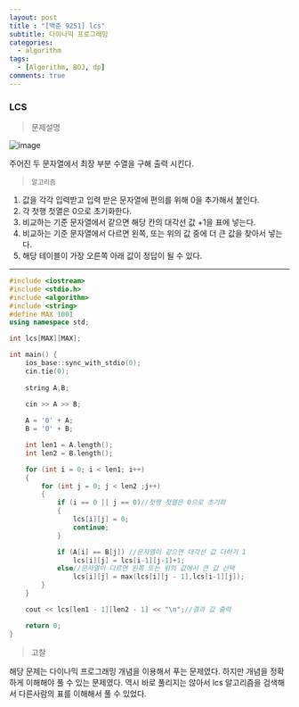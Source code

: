 ```yaml
---
layout: post
title : "[백준 9251] lcs"
subtitle: 다이나믹 프로그래밍
categories:
  - algorithm
tags:
  - [Algorithm, BOJ, dp]
comments: true
---
```


### LCS

> 문제설명    

![image](https://user-images.githubusercontent.com/55472510/117952861-88def200-b350-11eb-85b2-de39b85b31ae.png)


주어진 두 문자열에서 최장 부분 수열을 구해 출력 시킨다. 

> `알고리즘`
1. 값을 각각 입력받고 입력 받은 문자열에 편의를 위해 0을 추가해서 붙인다.
2. 각 첫행 첫열은 0으로 초기화한다.
3. 비교하는 기준 문자열에서 같으면 해당 칸의 대각선 값 +1을 표에 넣는다.
4. 비교하는 기준 문자열에서 다르면 왼쪽, 또는 위의 값 중에 더 큰 값을 찾아서 넣는다.
5. 해당 테이블이 가장 오른쪽 아래 값이 정답이 될 수 있다.  
***
   
   

```cpp
#include <iostream>
#include <stdio.h>
#include <algorithm>
#include <string>
#define MAX 1001
using namespace std;

int lcs[MAX][MAX];

int main() {
	ios_base::sync_with_stdio(0);
	cin.tie(0);
	
	string A,B;
	
	cin >> A >> B;

	A = '0' + A;
	B = '0' + B;

	int len1 = A.length();
	int len2 = B.length();

	for (int i = 0; i < len1; i++)
	{
		for (int j = 0; j < len2 ;j++)
		{
			if (i == 0 || j == 0)//첫행 첫열은 0으로 초기화
			{
				lcs[i][j] = 0;
				continue;
			}

			if (A[i] == B[j]) //문자열이 같으면 대각선 값 더하기 1  
				lcs[i][j] = lcs[i-1][j-1]+1;
			else//문자열이 다르면 왼쪽 또는 위의 값에서 큰 값 선택 
				lcs[i][j] = max(lcs[i][j - 1],lcs[i-1][j]);
		}
	}

	cout << lcs[len1 - 1][len2 - 1] << "\n";//결과 값 출력 

	return 0;
}

```   
> 고찰   

해당 문제는 다이나믹 프로그래밍 개념을 이용해서 푸는 문제였다. 하지만 개념을 정확하게 이해해야 풀 수 있는 문제였다.
역시 바로 풀리지는 않아서 lcs 알고리즘을 검색해서 다른사람의 표를 이해해서 풀 수 있었다. 
